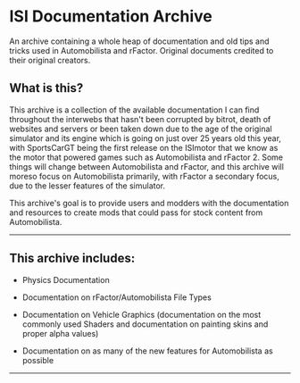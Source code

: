 # ISI Documentation Archive
An archive containing a whole heap of documentation and old tips and tricks used in Automobilista and rFactor. Original documents credited to their original creators.
## What is this?
This archive is a collection of the available documentation I can find throughout the interwebs that hasn't been corrupted by bitrot, death of websites and servers or been taken down due to the age of the original simulator and its engine which is going on just over 25 years old this year, with SportsCarGT being the first release on the ISImotor that we know as the motor that powered games such as Automobilista and rFactor 2. Some things will change between Automobilista and rFactor, and this archive will moreso focus on Automobilista primarily, with rFactor a secondary focus, due to the lesser features of the simulator.

This archive's goal is to provide users and modders with the documentation and resources to create mods that could pass for stock content from Automobilista.
____

## This archive includes:
- Physics Documentation

- Documentation on rFactor/Automobilista File Types

- Documentation on Vehicle Graphics (documentation on the most commonly used Shaders and documentation on painting skins and proper alpha values)

- Documentation on as many of the new features for Automobilista as possible
____